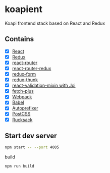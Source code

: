 # koapient
Koapi frontend stack based on React and Redux

## Contains

- [x] [React](http://facebook.github.io/react)
- [x] [Redux](http://redux.js.org)
- [x] [react-router](https://github.com/reactjs/react-router)
- [x] [react-router-redux](https://github.com/reactjs/react-router-redux)
- [x] [redux-form](https://github.com/erikras/redux-form)
- [x] [redux-thunk](https://github.com/gaearon/redux-thunk)
- [x] [react-validation-mixin with Joi](https://github.com/jurassix/react-validation-mixin)
- [x] [fetch-plus](https://github.com/RickWong/fetch-plus)
- [x] [Webpack](https://webpack.github.io/)
- [x] [Babel](http://babeljs.io/)
- [x] [Autoprefixer](https://github.com/postcss/autoprefixer)
- [x] [PostCSS](https://github.com/postcss/postcss)
- [x] [Rucksack](http://simplaio.github.io/rucksack/docs)

## Start dev server
```bash
npm start -- --port 4005
```
build
```bash
npm run build
```
